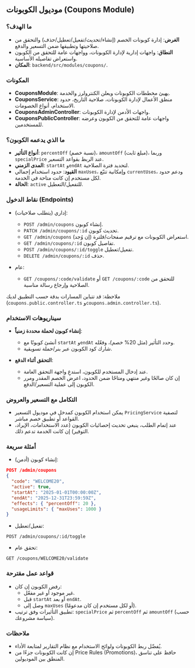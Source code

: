 ## موديول الكوبونات (Coupons Module)

### ما الهدف؟
- **الغرض**: إدارة كوبونات الخصم (إنشاء/تحديث/تفعيل/تعطيل/حذف) والتحقق من صلاحيتها وتطبيقها ضمن التسعير والدفع.
- **النطاق**: واجهات إدارية لإدارة الكوبونات، وواجهات عامة للتحقق من الكوبون واستعراض تفاصيله الأساسية.
- **المكان**: `backend/src/modules/coupons/`.

### المكونات
- **CouponsModule**: يهيئ مخططات الكوبونات ويعلن الكنترولرز والخدمة.
- **CouponsService**: منطق الأعمال لإدارة الكوبونات، صلاحية التاريخ، حدود الاستخدام، أنواع الخصومات.
- **CouponsAdminController**: واجهات الأدمن لإدارة الكوبونات.
- **CouponsPublicController**: واجهات عامة للتحقق من الكوبون وعرضه للمستخدمين.

### ما الذي يدعمه الكوبون؟
- **أنواع التأثير**: `percentOff` (نسبة خصم)، `amountOff` (مبلغ ثابت)، وربما `specialPrice` عند الربط بقواعد التسعير.
- **المدى الزمني**: `startAt` و`endAt` لتحديد فترة الصلاحية.
- **القيود**: حدود استخدام إجمالي `maxUses`، وإمكانية تتبّع `currentUses`، ودعم حدود لكل مستخدم إن كانت متاحة في الخدمة.
- **الحالة**: `active` للتفعيل/التعطيل.

### نقاط الدخول (Endpoints)
- إداري (يتطلب صلاحيات):
  - `POST /admin/coupons` إنشاء كوبون.
  - `PATCH /admin/coupons/:id` تحديث كوبون.
  - `GET /admin/coupons` استعراض الكوبونات مع ترقيم صفحات/فلترة (إن وُجد).
  - `GET /admin/coupons/:id` تفاصيل كوبون.
  - `POST /admin/coupons/:id/toggle` تفعيل/تعطيل.
  - `DELETE /admin/coupons/:id` حذف.

- عام:
  - `GET /coupons/:code/validate` أو `GET /coupons/:code` للتحقق من الصلاحية وإرجاع رسالة مناسبة.

ملاحظة: قد تتباين المسارات بدقة حسب التطبيق لديك (`coupons.public.controller.ts` و`coupons.admin.controller.ts`).

### سيناريوهات الاستخدام
- **إنشاء كوبون لحملة محددة زمنياً**:
  - أنشئ كوبونًا مع `startAt` و`endAt` وحدد التأثير (مثل 20% خصم)، وفعّله.
  - شارك كود الكوبون عبر بنر/حملة تسويقية.

- **التحقق أثناء الدفع**:
  - عند إدخال المستخدم للكوبون، استدعِ واجهة التحقق العامة.
  - إن كان صالحًا وغير منتهي ومتاحًا ضمن الحدود، اعرض الخصم المقدر ومرر الكوبون إلى عملية التسعير/الدفع.

### التكامل مع التسعير والعروض
- يمكن استخدام الكوبون كمدخل في موديول التسعير `PricingService` لتصفية القواعد أو تطبيق خصم مباشر.
- عند إتمام الطلب، ينبغي تحديث إحصائيات الكوبون (عدد الاستخدامات، الإيراد، التوفير) إن كانت الخدمة تدعم ذلك.

### أمثلة سريعة
- إنشاء كوبون (أدمن):
```json
POST /admin/coupons
{
  "code": "WELCOME20",
  "active": true,
  "startAt": "2025-01-01T00:00:00Z",
  "endAt": "2025-12-31T23:59:59Z",
  "effects": { "percentOff": 20 },
  "usageLimits": { "maxUses": 1000 }
}
```

- تفعيل/تعطيل:
```http
POST /admin/coupons/:id/toggle
```

- تحقق عام:
```http
GET /coupons/WELCOME20/validate
```

### قواعد عمل مقترحة
- رفض الكوبون إن كان:
  - غير موجود أو غير مفعّل.
  - قبل `startAt` أو بعد `endAt`.
  - وصل إلى `maxUses` (أو لكل مستخدم إن كان مدعومًا).
- تطبيق التأثيرات وفق ترتيب: `specialPrice` ثم `percentOff` ثم `amountOff` (حسب سياسة مشروعك).

### ملاحظات
- يُفضّل ربط الكوبونات ولوائح الاستخدام مع نظام التقارير لمتابعة الأداء.
- إن كانت الكوبونات جزءًا من Price Rules (Promotions)، حافظ على تناسق المنطق بين الموديولين.



